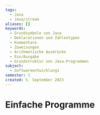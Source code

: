 ```yaml
---
tags:
  - Java
  - Java/stream
aliases: []
keywords:
  - Grundsymbole von Java
  - Deklarationen und Zahlentypen
  - Kommentare
  - Zuweisungen
  - Arithmetische Ausdrücke
  - Ein/Ausgabe
  - Grundstruktur von Java-Programmen
subject:
  - Softwareentwicklung1
semester: 1
created: 5. September 2023
---
```


# Einfache Programme